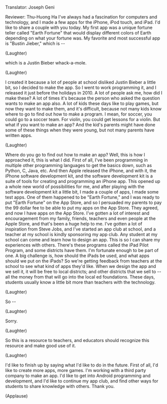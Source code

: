 

Translator: Joseph Geni

Reviewer: Thu-Huong Ha
I&#39;ve always had a fascination
for computers and technology,
and I made a few apps for the iPhone,
iPod touch, and iPad.
I&#39;d like to share a couple with you today.
My first app was a unique
fortune teller called &quot;Earth Fortune&quot;
that would display
different colors of Earth
depending on what your fortune was.
My favorite and most successful app
is &quot;Bustin Jieber,&quot; which is --

(Laughter)

which is a Justin Bieber whack-a-mole.

(Laughter)

I created it because
a lot of people at school
disliked Justin Bieber a little bit,
so I decided to make the app.
So I went to work programming it,
and I released it
just before the holidays in 2010.
A lot of people ask me,
how did I make these?
A lot of times it&#39;s because
the person who asked the question
wants to make an app also.
A lot of kids these days
like to play games,
but now they want to make them,
and it&#39;s difficult,
because not many kids know where to go
to find out how to make a program.
I mean, for soccer,
you could go to a soccer team.
For violin, you could get
lessons for a violin.
But what if you want to make an app?
And the kid&#39;s parents might have done
some of these things when they were young,
but not many parents have written apps.

(Laughter)

Where do you go to find out
how to make an app?
Well, this is how I approached it,
this is what I did.
First of all, I&#39;ve been programming
in multiple other programming languages
to get the basics down,
such as Python, C, Java, etc.
And then Apple released the iPhone,
and with it, the iPhone
software development kit,
and the software development kit
is a suite of tools
for creating and programming
an iPhone app.
This opened up a whole new world
of possibilities for me,
and after playing with the software
development kit a little bit,
I made a couple of apps,
I made some test apps.
One of them happened to be
&quot;Earth Fortune,&quot;
and I was ready to put
&quot;Earth Fortune&quot; on the App Store,
and so I persuaded my parents
to pay the 99 dollar fee
to be able to put my apps
on the App Store.
They agreed, and now I have
apps on the App Store.
I&#39;ve gotten a lot of interest
and encouragement
from my family, friends, teachers
and even people at the Apple Store,
and that&#39;s been a huge help to me.
I&#39;ve gotten a lot
of inspiration from Steve Jobs,
and I&#39;ve started an app club at school,
and a teacher at my school
is kindly sponsoring my app club.
Any student at my school can come
and learn how to design an app.
This is so I can share
my experiences with others.
There&#39;s these programs
called the iPad Pilot Program,
and some districts have them.
I&#39;m fortunate enough to be part of one.
A big challenge is,
how should the iPads be used,
and what apps should we put on the iPads?
So we&#39;re getting feedback
from teachers at the school
to see what kind of apps they&#39;d like.
When we design the app and we sell it,
it will be free to local districts;
and other districts that we sell to --
all the money from that will go
into the local ed foundations.
These days, students usually know
a little bit more than teachers
with the technology.

(Laughter)

So --

(Laughter)

Sorry.

(Laughter)

So this is a resource to teachers,
and educators should recognize
this resource and make good use of it.

(Laughter)

I&#39;d like to finish up by saying
what I&#39;d like to do in the future.
First of all, I&#39;d like to create
more apps, more games.
I&#39;m working with a third party
company to make an app.
I&#39;d like to get into Android
programming and development,
and I&#39;d like to continue my app club,
and find other ways for students
to share knowledge with others.
Thank you.

(Applause)

